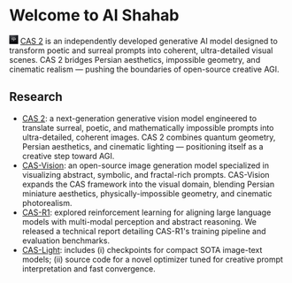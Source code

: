 # Welcome to AI Shahab

<a href="https://chatcas.ir/"><img src="image.jpg" alt="icon" style="height: 16px; vertical-align: center;"></a> [CAS 2](https://chatcas.ir) is an independently developed generative AI model designed to transform poetic and surreal prompts into coherent, ultra-detailed visual scenes. CAS 2 bridges Persian aesthetics, impossible geometry, and cinematic realism — pushing the boundaries of open-source creative AGI.

## Research
* [CAS 2](https://github.com/ai-shahab/cas2): a next-generation generative vision model engineered to translate surreal, poetic, and mathematically impossible prompts into ultra-detailed, coherent images. CAS 2 combines quantum geometry, Persian aesthetics, and cinematic lighting — positioning itself as a creative step toward AGI.
* [CAS-Vision](https://github.com/ai-shahab/cas-vision): an open-source image generation model specialized in visualizing abstract, symbolic, and fractal-rich prompts. CAS-Vision expands the CAS framework into the visual domain, blending Persian miniature aesthetics, physically-impossible geometry, and cinematic photorealism.
* [CAS-R1](https://github.com/ai-shahab/cas-r1): explored reinforcement learning for aligning large language models with multi-modal perception and abstract reasoning. We released a technical report detailing CAS-R1's training pipeline and evaluation benchmarks.
* [CAS-Light](https://github.com/yourusername/cas-light): includes (i) checkpoints for compact SOTA image-text models; (ii) source code for a novel optimizer tuned for creative prompt interpretation and fast convergence.
